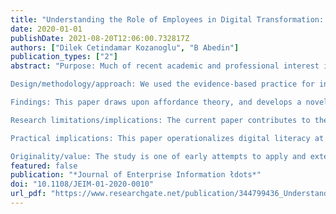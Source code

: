```yaml
---
title: "Understanding the Role of Employees in Digital Transformation: Conceptualization of Digital Literacy of Employees as a Multi-Dimensional Organizational Affordance"
date: 2020-01-01
publishDate: 2021-08-20T12:06:00.732817Z
authors: ["Dilek Cetindamar Kozanoglu", "B Abedin"]
publication_types: ["2"]
abstract: "Purpose: Much of recent academic and professional interest in exploring digital transformation and enterprise systems has focused on the technology or the organizations' external forces, leaving internal factors, in particular employees, overlooked. The purpose of this paper is to explore digital literacy of employees as an organizational affordance to capture contextual factors within which digital technologies are situated and are used. <br><br>

Design/methodology/approach: We used the evidence-based practice for information systems approach, and undertook a systematic literature review of 30 papers coupled with brainstorming with 11 professional experts on the neglected topic of digital literacy and its assessment. <br><br>

Findings: This paper draws upon affordance theory, and develops a novel framework for conceptualization of digital literacy of employees as an organizational affordance. We do this by distinguishing digital literacy at the individual level and organizational level, and by assessing digital literacy through Information/Cognitive and Social Practice/Articulation affordances. <br><br>

Research limitations/implications: The current paper contributes to the notion of organizational affordances by examining the effect of interactions between employee-technology through digital literacy of employees in using digital technologies. We offer a novel conceptualization of digital literacy to improve understanding of the role of employee in digital transformation and utilization of enterprise systems. Thus, our definition of digital literacy offers an extension to the recent discussions in the IS literature regarding the actualization of affordances by bringing a lens of employees into the process. <br><br>

Practical implications: This paper operationalizes digital literacy at organizational and individual levels, and offers managers a high-level tool to assess digital literacy of their employees. By doing so, managers can achieve the fit between employees' capabilities and digital technologies that will improve affordance actualization and support their digital transformation initiatives. <br><br>

Originality/value: The study is one of early attempts to apply and extend affordance theory on digital literacy at organizational level by not limiting the concept to the individual level. The proposed framework improves the communication among researchers and between researchers and practitioners."
featured: false
publication: "*Journal of Enterprise Information łdots*"
doi: "10.1108/JEIM-01-2020-0010"
url_pdf: "https://www.researchgate.net/publication/344799436_Understanding_the_role_of_employees_in_digital_transformation_conceptualization_of_digital_literacy_of_employees_as_a_multi-dimensional_organizational_affordance"
---
```



